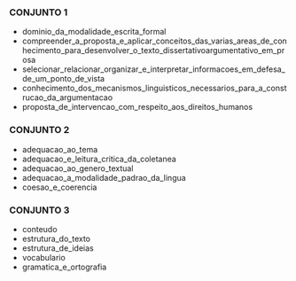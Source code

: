 
### CONJUNTO 1
- dominio_da_modalidade_escrita_formal
- compreender_a_proposta_e_aplicar_conceitos_das_varias_areas_de_conhecimento_para_desenvolver_o_texto_dissertativoargumentativo_em_prosa
- selecionar_relacionar_organizar_e_interpretar_informacoes_em_defesa_de_um_ponto_de_vista
- conhecimento_dos_mecanismos_linguisticos_necessarios_para_a_construcao_da_argumentacao
- proposta_de_intervencao_com_respeito_aos_direitos_humanos

### CONJUNTO 2
- adequacao_ao_tema
- adequacao_e_leitura_critica_da_coletanea
- adequacao_ao_genero_textual
- adequacao_a_modalidade_padrao_da_lingua
- coesao_e_coerencia

### CONJUNTO 3
- conteudo
- estrutura_do_texto
- estrutura_de_ideias
- vocabulario
- gramatica_e_ortografia
